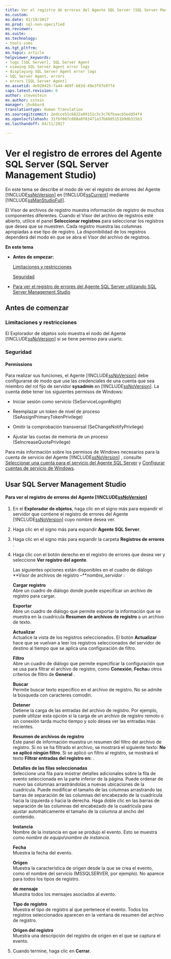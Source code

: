 ```yaml
---
title: Ver el registro de errores del Agente SQL Server (SQL Server Management Studio) | Microsoft Docs
ms.custom: 
ms.date: 01/19/2017
ms.prod: sql-non-specified
ms.reviewer: 
ms.suite: 
ms.technology:
- tools-ssms
ms.tgt_pltfrm: 
ms.topic: article
helpviewer_keywords:
- logs [SQL Server], SQL Server Agent
- viewing SQL Server Agent error logs
- displaying SQL Server Agent error logs
- SQL Server Agent, errors
- errors [SQL Server Agent]
ms.assetid: de920425-fa44-469f-b83d-49e3f97e97f4
caps.latest.revision: 6
author: stevestein
ms.author: sstein
manager: jhubbard
translationtype: Human Translation
ms.sourcegitcommit: 2edcce51c6822a89151c3c3c76fbaacb5edd54f4
ms.openlocfilehash: 31fbf087c088a0f83471a37b60d5151b9db315b3
ms.lasthandoff: 04/11/2017

---
```

# <a name="view-sql-server-agent-error-log-sql-server-management-studio"></a>Ver el registro de errores del Agente SQL Server (SQL Server Management Studio)
En este tema se describe el modo de ver el registro de errores del Agente  [!INCLUDE[ssNoVersion](../../includes/ssnoversion_md.md)] en [!INCLUDE[ssCurrent](../../includes/sscurrent_md.md)] mediante [!INCLUDE[ssManStudioFull](../../includes/ssmanstudiofull_md.md)].  
  
El Visor de archivos de registro muestra información de registro de muchos componentes diferentes. Cuando el Visor del archivo de registros esté abierto, utilice el panel **Seleccionar registros** para seleccionar los registros que desea que se muestren. Cada registro muestra las columnas apropiadas a ese tipo de registro. La disponibilidad de los registros dependerá del modo en que se abra el Visor del archivo de registros.  
  
**En este tema**  
  
-   **Antes de empezar:**  
  
    [Limitaciones y restricciones](#Restrictions)  
  
    [Seguridad](#Security)  
  
-   [Para ver el registro de errores del Agente SQL Server utilizando SQL Server Management Studio](#SSMSProcedure)  
  
## <a name="BeforeYouBegin"></a>Antes de comenzar  
  
### <a name="Restrictions"></a>Limitaciones y restricciones  
El Explorador de objetos solo muestra el nodo del Agente [!INCLUDE[ssNoVersion](../../includes/ssnoversion_md.md)] si se tiene permiso para usarlo.  
  
### <a name="Security"></a>Seguridad  
  
#### <a name="Permissions"></a>Permissions  
Para realizar sus funciones, el Agente [!INCLUDE[ssNoVersion](../../includes/ssnoversion_md.md)] debe configurarse de modo que use las credenciales de una cuenta que sea miembro del rol fijo de servidor **sysadmin** en [!INCLUDE[ssNoVersion](../../includes/ssnoversion_md.md)]. La cuenta debe tener los siguientes permisos de Windows:  
  
-   Iniciar sesión como servicio (SeServiceLogonRight)  
  
-   Reemplazar un token de nivel de proceso (SeAssignPrimaryTokenPrivilege)  
  
-   Omitir la comprobación transversal (SeChangeNotifyPrivilege)  
  
-   Ajustar las cuotas de memoria de un proceso (SeIncreaseQuotaPrivilege)  
  
Para más información sobre los permisos de Windows necesarios para la cuenta de servicio del Agente [!INCLUDE[ssNoVersion](../../includes/ssnoversion_md.md)] , consulte [Seleccionar una cuenta para el servicio del Agente SQL Server](../../ssms/agent/select-an-account-for-the-sql-server-agent-service.md) y [Configurar cuentas de servicio de Windows](http://msdn.microsoft.com/en-us/309b9dac-0b3a-4617-85ef-c4519ce9d014).  
  
## <a name="SSMSProcedure"></a>Usar SQL Server Management Studio  
  
#### <a name="to-view-the-includessnoversionincludesssnoversionmdmd-agent-error-log"></a>Para ver el registro de errores del Agente [!INCLUDE[ssNoVersion](../../includes/ssnoversion_md.md)]  
  
1.  En el **Explorador de objetos**, haga clic en el signo más para expandir el servidor que contiene el registro de errores del Agente [!INCLUDE[ssNoVersion](../../includes/ssnoversion_md.md)] cuyo nombre desea ver.  
  
2.  Haga clic en el signo más para expandir **Agente SQL Server**.  
  
3.  Haga clic en el signo más para expandir la carpeta **Registros de errores** .  
  
4.  Haga clic con el botón derecho en el registro de errores que desea ver y seleccione **Ver registro del agente**.  
  
    Las siguientes opciones están disponibles en el cuadro de diálogo **Visor de archivos de registro –***nombre_servidor* :  
  
    **Cargar registro**  
    Abre un cuadro de diálogo donde puede especificar un archivo de registro para cargar.  
  
    **Exportar**  
    Abre un cuadro de diálogo que permite exportar la información que se muestra en la cuadrícula **Resumen de archivos de registro** a un archivo de texto.  
  
    **Actualizar**  
    Actualice la vista de los registros seleccionados. El botón **Actualizar** hace que se vuelvan a leer los registros seleccionados del servidor de destino al tiempo que se aplica una configuración de filtro.  
  
    **Filtro**  
    Abre un cuadro de diálogo que permite especificar la configuración que se usa para filtrar el archivo de registro, como **Conexión**, **Fecha**u otros criterios de filtro de **General** .  
  
    **Buscar**  
    Permite buscar texto específico en el archivo de registro. No se admite la búsqueda con caracteres comodín.  
  
    **Detener**  
    Detiene la carga de las entradas del archivo de registro. Por ejemplo, puede utilizar esta opción si la carga de un archivo de registro remoto o sin conexión tarda mucho tiempo y solo desea ver las entradas más recientes.  
  
    **Resumen de archivos de registro**  
    Este panel de información muestra un resumen del filtro del archivo de registro. Si no se ha filtrado el archivo, se mostrará el siguiente texto: **No se aplicó ningún filtro**. Si se aplicó un filtro al registro, se mostrará el texto **Filtrar entradas del registro en:** <filter criteria>.  
  
    **Detalles de las filas seleccionadas**  
    Seleccione una fila para mostrar detalles adicionales sobre la fila de evento seleccionada en la parte inferior de la página. Puede ordenar de nuevo las columnas arrastrándolas a nuevas ubicaciones de la cuadrícula. Puede modificar el tamaño de las columnas arrastrando las barras de separación de las columnas del encabezado de la cuadrícula hacia la izquierda o hacia la derecha. Haga doble clic en las barras de separación de las columnas del encabezado de la cuadrícula para ajustar automáticamente el tamaño de la columna al ancho del contenido.  
  
    **Instancia**  
    Nombre de la instancia en que se produjo el evento. Esto se muestra como *nombre de equipo*\\*nombre de instancia*.  
  
    **Fecha**  
    Muestra la fecha del evento.  
  
    **Origen**  
    Muestra la característica de origen desde la que se crea el evento, como el nombre del servicio (MSSQLSERVER, por ejemplo). No aparece para todos los tipos de registro.  
  
    **de mensaje**  
    Muestra todos los mensajes asociados al evento.  
  
    **Tipo de registro**  
    Muestra el tipo de registro al que pertenece el evento. Todos los registros seleccionados aparecen en la ventana de resumen del archivo de registro.  
  
    **Origen del registro**  
    Muestra una descripción del registro de origen en el que se captura el evento.  
  
5.  Cuando termine, haga clic en **Cerrar**.  
  

